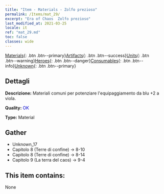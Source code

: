 ```yaml
---
title: "Item - Materials - Zolfo prezioso"
permalink: /Items/mat_29/
excerpt: "Era of Chaos  Zolfo prezioso"
last_modified_at: 2021-03-25
locale: it
ref: "mat_29.md"
toc: false
classes: wide
---
```

 [Materials](/it/Items/){: .btn .btn--primary}[Artifacts](/it/Items/Artifacts/){: .btn .btn--success}[Units](/it/Items/Units/){: .btn .btn--warning}[Heroes](/it/Items/Heroes/){: .btn .btn--danger}[Consumables](/it/Items/Consumables/){: .btn .btn--info}[Unknown](/it/Items/Unknown/){: .btn .btn--primary}

## Dettagli
 **Descrizione:** Materiali comuni per potenziare l'equipaggiamento da blu +2 a viola.

 **Quality:** <span style="color: #0000CD">OK</span>

 **Type:** Material

## Gather

*    Unknown_17 
*    Capitolo 8 (Terre di confine) -> 8-10 
*    Capitolo 8 (Terre di confine) -> 8-14 
*    Capitolo 9 (La terra del caos) -> 9-4 

## This item contains:

  None

